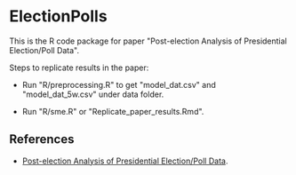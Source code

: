 # ElectionPolls

This is the R code package for paper "Post-election Analysis of Presidential Election/Poll Data".

Steps to replicate results in the paper:

- Run "R/preprocessing.R" to get "model_dat.csv" and "model_dat_5w.csv" under data folder.

- Run "R/sme.R" or "Replicate_paper_results.Rmd".

## References

- [Post-election Analysis of Presidential Election/Poll Data](https://projecteuclid.org/journals/annals-of-applied-statistics/volume-17/issue-3/Postelection-analysis-of-presidential-electionpoll-data/10.1214/22-AOAS1707.short).
